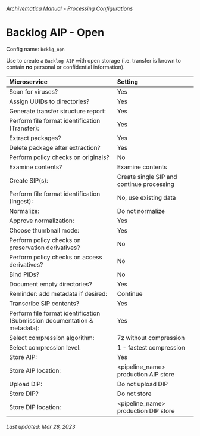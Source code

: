 ###### [Archivematica Manual](../README.md) `>` [Processing Configurations](overview.md)

# Backlog AIP - Open
Config name: `bcklg_opn`

Use to create a `Backlog AIP` with open storage (i.e. transfer is known to contain **no** personal or confidential information).

| Microservice | Setting |
| :---	       |:---     |
| Scan for viruses? | Yes |
| Assign UUIDs to directories? | Yes |
| Generate transfer structure report: | Yes |
| Perform file format identification (Transfer): | Yes |
| Extract packages? | Yes |
| Delete package after extraction? | Yes |
| Perform policy checks on originals? | No |
| Examine contents? | Examine contents |
| Create SIP(s): | Create single SIP and continue processing |
| Perform file format identification (Ingest): | No, use existing data |
| Normalize: | Do not normalize |
| Approve normalization: | Yes |
| Choose thumbnail mode: | Yes |
| Perform policy checks on preservation derivatives? | No |
| Perform policy checks on access derivatives? | No |
| Bind PIDs? | No |
| Document empty directories? | Yes |
| Reminder: add metadata if desired: | Continue |
| Transcribe SIP contents? | Yes |
| Perform file format identification (Submission documentation & metadata): | Yes |
| Select compression algorithm: | 7z without compression |
| Select compression level: | 1 - fastest compression |
| Store AIP: | Yes |
| Store AIP location: | <pipeline_name> production AIP store |
| Upload DIP: | Do not upload DIP |
| Store DIP? | Do not store |
| Store DIP location: | <pipeline_name> production DIP store |

###### Last updated: Mar 28, 2023
